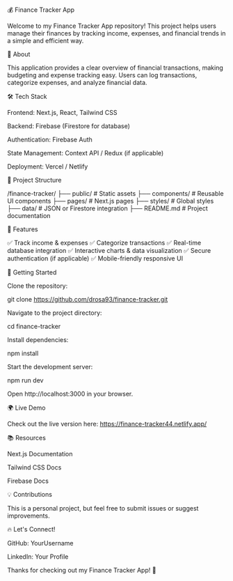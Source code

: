 💰 Finance Tracker App

Welcome to my Finance Tracker App repository! This project helps users manage their finances by tracking income, expenses, and financial trends in a simple and efficient way.

📌 About

This application provides a clear overview of financial transactions, making budgeting and expense tracking easy. Users can log transactions, categorize expenses, and analyze financial data.

🛠 Tech Stack

Frontend: Next.js, React, Tailwind CSS

Backend: Firebase (Firestore for database)

Authentication: Firebase Auth

State Management: Context API / Redux (if applicable)

Deployment: Vercel / Netlify

📂 Project Structure

/finance-tracker/
  ├── public/          # Static assets
  ├── components/      # Reusable UI components
  ├── pages/          # Next.js pages
  ├── styles/         # Global styles
  ├── data/           # JSON or Firestore integration
  ├── README.md       # Project documentation

🎨 Features

✅ Track income & expenses
✅ Categorize transactions
✅ Real-time database integration
✅ Interactive charts & data visualization
✅ Secure authentication (if applicable)
✅ Mobile-friendly responsive UI

🚀 Getting Started

Clone the repository:

git clone https://github.com/drosa93/finance-tracker.git

Navigate to the project directory:

cd finance-tracker

Install dependencies:

npm install

Start the development server:

npm run dev

Open http://localhost:3000 in your browser.

🌍 Live Demo

Check out the live version here: https://finance-tracker44.netlify.app/

📚 Resources

Next.js Documentation

Tailwind CSS Docs

Firebase Docs

💡 Contributions

This is a personal project, but feel free to submit issues or suggest improvements.

🔥 Let's Connect!

GitHub: YourUsername

LinkedIn: Your Profile

Thanks for checking out my Finance Tracker App! 🚀
